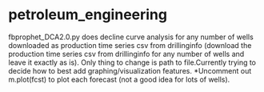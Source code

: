 # petroleum_engineering

fbprophet_DCA2.0.py does decline curve analysis for any number of wells downloaded as production time series csv from drillinginfo (download the production time series csv from drillinginfo for any number of wells and leave it exactly as is). Only thing to change is path to file.Currently trying to decide how to best add graphing/visualization features.
*Uncomment out m.plot(fcst) to plot each forecast (not a good idea for lots of wells).
